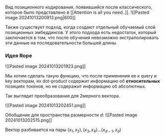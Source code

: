 Вид позиционного кодирования, появившийся после классического, которое было представлено в [[Attention is all you need..]].
![[Pasted image 20241013200913.png|600]]

Также существует подход, когда создают отдельный обучаемый слой позиционных эмбеддингов. У этого подхода есть недостаток, который заключается в том, что после обучения невозможно экстраполировать эти данные на последовательности большей длины.

### Идея Rope

![[Pasted image 20241013201923.png]]

Мы хотим сделать такую функцию, что после применения ее к query и key векторам, их dot-product содержит информацию об **относительных** позициях токенов, но не содеражит информацию об абсолютных.

Так выглядит преобразование для 2мерного вектора.

![[Pasted image 20241013202451.png]]

Обобщение для пространства размерности *d:*
![[Pasted image 20241013202515.png]]

Вектор разбивается на пары $(x_1, x_2), (x_3, x_4) ... (x_{d-1}, x_d)$